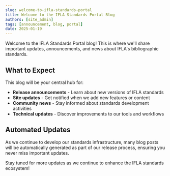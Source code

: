 ```yaml
---
slug: welcome-to-ifla-standards-portal
title: Welcome to the IFLA Standards Portal Blog
authors: [site_admin]
tags: [announcement, blog, portal]
date: 2025-01-19
---
```


Welcome to the IFLA Standards Portal blog! This is where we'll share important updates, announcements, and news about IFLA's bibliographic standards.

<!-- truncate -->

## What to Expect

This blog will be your central hub for:

- **Release announcements** - Learn about new versions of IFLA standards
- **Site updates** - Get notified when we add new features or content
- **Community news** - Stay informed about standards development activities
- **Technical updates** - Discover improvements to our tools and workflows

## Automated Updates

As we continue to develop our standards infrastructure, many blog posts will be automatically generated as part of our release process, ensuring you never miss important updates.

Stay tuned for more updates as we continue to enhance the IFLA standards ecosystem!